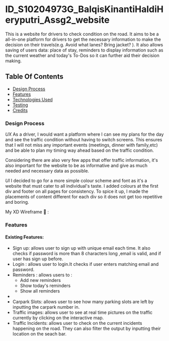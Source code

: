 # ID_S10204973G_BalqisKinantiHaldiHeryputri_Assg2_website
This is a website for drivers to check condition on the road. It aims to be a all-in-one platform for drivers to get the necessary information to make the decision on their travels(e.g. Avoid what lanes? Bring jacket? ). It also allows saving of users data: place of stay, reminders to display information such as the current weather and today's To-Dos so it can further aid their decision making.

## Table Of Contents
* [Design Process](#design-process)
* [Features](#features)
* [Technologies Used](#technologies-used)
* [Testing](#testing)
* [Credits](#credits)


### Design Process
*UX*
As a driver, I would want a platform where I can see my plans for the day and see the traffic condition without having to switch screens. This ensures that I will not miss any important events (meetings, dinner with family,etc) and be able to plan my timing way ahead based on the traffic condition.

Considering there are also very few apps that offer traffic information, it's also important for the website to be as informative and give as much needed and necessary data as possible. 

*UI*
I decided to go for a more simple colour scheme and font as it's a website that must cater to all individual's taste. I added colours at the first div and footer on all pages for consistency. To spice it up, I made the placements of content different for each div so it does not get too repetitive and boring. 

My XD Wireframe :art: :


### Features
#### Existing Features: 
* Sign up: allows user to sign up with unique email each time. It also checks if password is more than 8 characters long ,email is valid, and if user has sign up before. 
* Login : allows user to login.It checks if user enters matching email and password.
* Reminders : allows users to :
   * Add new reminders
   * Show today's reminders
   * Show all reminders
* 
* Carpark Slots: allows user to see how many parking slots are left by inputting the carpark number in.
* Traffic images: allows user to see at real time pictures on the traffic currently by clicking on the interactive map.
* Traffic Incidents: allows user to check on the current incidents happening on the road. They can also filter the output by inputting their location on the seach bar.
